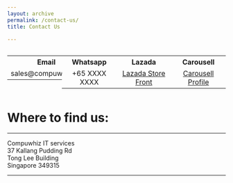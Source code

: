 ```yaml
---
layout: archive
permalink: /contact-us/
title: Contact Us

---
```

<head>
<style>
table, th, td, tr {
	text-align: center;
}
</style>
</head>


<table style= "width:25%; float:left">
	<tr>
		<th>Email</th>
	</tr>
	<tr>
		<td>sales@compuwhiz.sg</td>
	</tr>

</table>

<table style= "width:25%; float:left">
	<tr>
		<th>Whatsapp</th>
	</tr>
	<tr>
		<td>+65 XXXX XXXX</td>
	</tr>

</table>

<table style= "width:25%; float:left">
	<tr>
		<th>Lazada</th>
	</tr>
	<tr>
		<td><a href="https://www.lazada.sg/shop/daxin2020/?spm=a2o42.pdp.seller.1.3ce77a32mRFXy8&itemId=211073441&channelSource=pdp"> Lazada Store Front </a></td>
	</tr>
</table>

<table style= "width:25%; float:left">
	<tr>
		<th>Carousell</th>
	</tr>
	<tr>
		<td><a href="-"> Carousell Profile </a></td>
	</tr>
</table>

<br>
<br>
<br>
<br>
<br>
<br>

<h1>Where to find us: </h1>
<hr>
Compuwhiz IT services<br>
37 Kallang Pudding Rd<br>
Tong Lee Building<br>
Singapore 349315<br> 
<hr>
